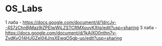 # OS_Labs

1 лаба - https://docs.google.com/document/d/1drcJy--4S7zChnBjMaz9jZPEIwWjLZSTCRMXouyKXtg/edit?usp=sharing
3 лаба - https://docs.google.com/document/d/1kAjXO0nthn7v-ZydKyO14HJGZeI04JnsXEwqOSgb-uo/edit?usp=sharing
